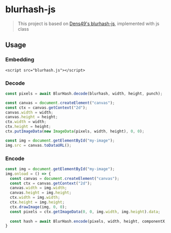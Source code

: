 # blurhash-js

> This project is based on [Dens49's blurhash-js](https://github.com/Dens49/blurhash-js), implemented with js class

## Usage

### Embedding

`<script src="blurhash.js"></script>`

### Decode

```javascript
const pixels = await BlurHash.decode(blurhash, width, height, punch);

const canvas = document.createElement("canvas");
const ctx = canvas.getContext("2d");
canvas.width = width;
canvas.height = height;
ctx.width = width;
ctx.height = height;
ctx.putImageData(new ImageData(pixels, width, height), 0, 0);

const img = document.getElementById("my-image");
img.src = canvas.toDataURL();
```

### Encode

```javascript
const img = document.getElementById("my-image");
img.onload = () => {
  const canvas = document.createElement("canvas");
  const ctx = canvas.getContext("2d");
  canvas.width = img.width;
  canvas.height = img.height;
  ctx.width = img.width;
  ctx.height = img.height;
  ctx.drawImage(img, 0, 0);
  const pixels = ctx.getImageData(0, 0, img.width, img.height).data;
  
  const hash = await BlurHash.encode(pixels, width, height, componentX, componentY);
}
```
